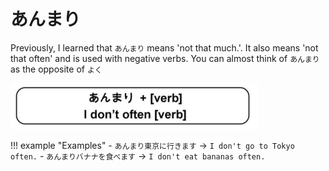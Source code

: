 # あんまり

Previously, I learned that `あんまり` means 'not that much.'. It also means 'not that often' and is used with negative verbs. You can almost think of `あんまり` as the opposite of `よく`

![あんまり](../../../assets/images/figures/あんまり.png)

!!! example "Examples"
    - `あんまり東京に行きます` → `I don't go to Tokyo often.`
    - `あんまりバナナを食べます` → `I don't eat bananas often.`